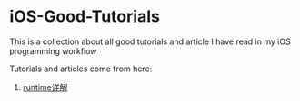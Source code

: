 # iOS-Good-Tutorials
This is a collection about all good tutorials and article I have read in my iOS programming workflow

Tutorials and articles come from here:

1. [runtime详解](http://gcblog.github.io/2016/04/16/runtime详解/#more)

